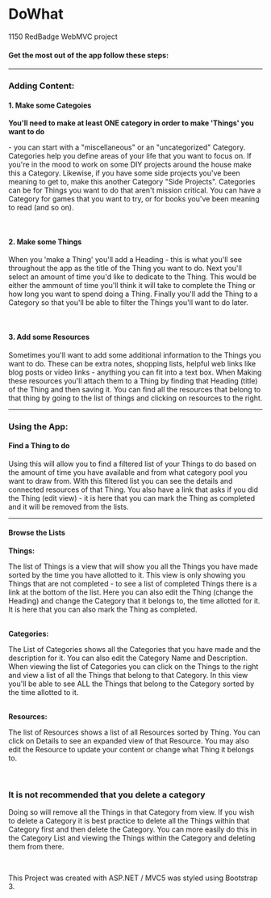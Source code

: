 # DoWhat
1150 RedBadge WebMVC project

<h4>Get the most out of the app follow these steps:</h4>
<hr />
<h3>Adding Content:</h3>
<h4>1. Make some Categoies</h4>
<strong>You'll need to make at least ONE category in order to make 'Things' you want to do </strong>
<p>
    - you can start with a "miscellaneous" or an "uncategorized" Category. Categories help you define areas of your life that you want to focus on. If you're in the mood to work on some DIY projects around the house make this a Category.
    Likewise, if you have some side projects you've been meaning to get to, make this another Category "Side Projects". Categories can be for Things you want to do that aren't mission critical.
    You can have a Category for games that you want to try, or for books you've been meaning to read (and so on).
</p>
<br />
<h4>2. Make some Things</h4>
<p>When you 'make a Thing' you'll add a Heading - this is what you'll see throughout the app as the title of the Thing you want to do. Next you'll select an amount of time you'd like to dedicate to the Thing.
    This would be either the ammount of time you'll think it will take to complete the Thing or how long you want to spend doing a Thing. Finally you'll add the Thing to a Category so that you'll be able to filter the Things you'll want to do later.</p>
<br />
<h4>3. Add some Resources</h4>
<p>Sometimes you'll want to add some additional information to the Things you want to do. These can be extra notes, shopping lists, helpful web links like blog posts
    or video links - anything you can fit into a text box. When Making these resources you'll attach them to a Thing by finding that Heading (title) of the Thing and then saving it.
    You can find all the resources that belong to that thing by going to the list of things and clicking on resources to the right. </p>
<hr />
<h3>Using the App:</h3>
<h4>Find a Thing to do</h4>
<p>Using this will allow you to find a filtered list of your Things to do based on the amount of time you have available and from what category pool you want to draw from. 
    With this filtered list you can see the details and connected resources of that Thing. You also have a link that asks if you did the Thing (edit view) - it is here that you can mark the Thing as completed and it will be removed from the lists.</p>
<hr />
<h4>Browse the Lists</h4>
<strong>Things:</strong>
<p>The list of Things is a view that will show you all the Things you have made sorted by the time you have allotted to it. This view is only showing you Things that are not completed - to see a list of completed Things there is a link at the bottom of the list.
    Here you can also edit the Thing (change the Heading) and change the Category that it belongs to, the time allotted for it. It is here that you can also mark the Thing as completed. </p>
<br />
<strong>Categories:</strong>
<p>The List of Categories shows all the Categories that you have made and the description for it. You can also edit the Category Name and Description. When viewing the list of Categories you can click on the Things to the right and view a list of all the Things that belong to that Category.
    In this view you'll be able to see ALL the Things that belong to the Category sorted by the time allotted to it.  </p>
<br />
<strong>Resources:</strong>
<p>The list of Resources shows a list of all Resources sorted by Thing. You can click on Details to see an expanded view of that Resource. You may also edit the Resource to update your content or change what Thing it belongs to.</p>
<br />

<h3>It is not recommended that you delete a category</h3>
<p> Doing so will remove all the Things in that Category from view. If you wish to delete a Category it is best practice to delete all the Things within that Category first and then delete the Category. 
    You can more easily do this in the Category List and viewing the Things within the Category and deleting them from there.</p>
 <br />   
 <P>This Project was created with ASP.NET / MVC5 was styled using Bootstrap 3.</P>
